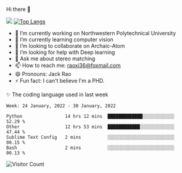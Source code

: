 Hi there 👋

![](https://github-readme-stats.vercel.app/api?username=Raohaocheng)
[![Top Langs](https://github-readme-stats.vercel.app/api/top-langs/?username=Raohaocheng&layout=compact)](https://github.com/anuraghazra/github-readme-stats)

- 🔭 I’m currently working on Northwestern Polytechnical University
- 🌱 I’m currently learning computer vision
- 👯 I’m looking to collaborate on Archaic-Atom
- 🤔 I’m looking for help with Deep learning
- 💬 Ask me about stereo matching
- 📫 How to reach me: raoxi36@foxmail.com
- 😄 Pronouns: Jack Rao
- ⚡ Fun fact: I can't believe I'm a PHD.

✨ The coding language used in last week
<!--START_SECTION:waka-->
```text
Week: 24 January, 2022 - 30 January, 2022

Python                14 hrs 12 mins  █████████████░░░░░░░░░░░░   52.29 % 
Other                 12 hrs 53 mins  ████████████░░░░░░░░░░░░░   47.44 % 
Sublime Text Config   2 mins          ░░░░░░░░░░░░░░░░░░░░░░░░░   00.15 % 
Bash                  2 mins          ░░░░░░░░░░░░░░░░░░░░░░░░░   00.13 % 
```
<!--END_SECTION:waka-->

![Visitor Count](https://profile-counter.glitch.me/Raohaocheng/count.svg)

